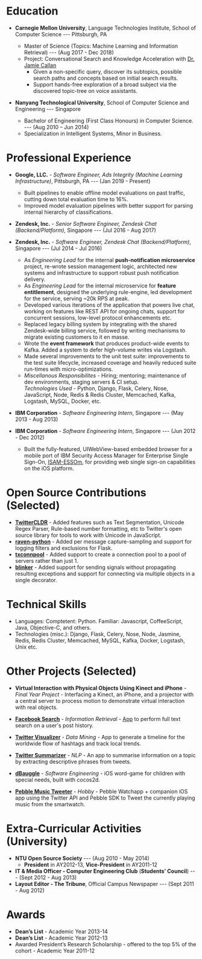 # Education

* **Carnegie Mellon University**, Language Technologies Institute, School of Computer Science --- Pittsburgh, PA
	- Master of Science (Topics: Machine Learning and Information Retrieval) --- (Aug 2017 - Dec 2018)
	- Project: Conversational Search and Knowledge Acceleration with [Dr. Jamie Callan](http://www.cs.cmu.edu/~callan/)
		+ Given a non-specific query, discover its subtopics, possible search paths and concepts based on initial search results.
		+ Support hands-free exploration of a broad subject via the discovered topic-tree on voice assistants.

* **Nanyang Technological University**, School of Computer Science and Engineering --- Singapore
	- Bachelor of Engineering (First Class Honours) in Computer Science. --- (Aug 2010 – Jun 2014)
	- Specialization in Intelligent Systems, Minor in Business.

# Professional Experience

* **Google, LLC.** - *Software Engineer, Ads Integrity (Machine Learning Infrastructure)*, Pittsburgh, PA --- (Jan 2019 - Present)
	- Built pipelines to enable offline model evaluations on past traffic, cutting down total evaluation time to 16%.
	- Improved model evaluation pipelines with better support for parsing internal hierarchy of classifications.

* **Zendesk, Inc.** - *Senior Software Engineer, Zendesk Chat (Backend/Platform)*, Singapore --- (Jul 2016 - Aug 2017)
* **Zendesk, Inc.** - *Software Engineer, Zendesk Chat (Backend/Platform)*, Singapore --- (Jul 2014 - Jul 2016)
	- As *Engineering Lead* for the internal **push-notification microservice** project, re-wrote session management logic, architected new systems and infrastructure to support robust push notification delivery.
	- As *Engineering Lead* for the internal microservice for **feature entitlement**, designed the underlying rule-engine, led development for the service, serving ~20k RPS at peak.
	- Developed various iterations of the application that powers live chat, working on features like REST API for ongoing chats, support for concurrent sessions, low-level protocol enhancements etc.
	- Replaced legacy billing system by integrating with the shared Zendesk-wide billing service, followed by writing mechanisms to migrate existing customers to it en masse.
	- Wrote the **event framework** that produces product-wide events to Kafka. Added a system to defer high-volume writes via Logstash.
	- Made several improvements to the unit test suite: improvements to the test suite lifecycle, increased coverage and heavily reduced suite run-times with micro-optimizations.
	- *Miscellanous Responsibilites* - Hiring; mentoring; maintenance of dev environments, staging servers & CI setup. \
	_Technologies Used_ - Python, Django, Flask, Celery, Nose, JavaScript, Node, Redis & Redis Cluster, Memcached, Kafka, Logstash, MySQL, Docker, etc.

* **IBM Corporation** - *Software Engineering Intern*, Singapore --- (May 2013 - Aug 2013)
* **IBM Corporation** - *Software Engineering Intern*, Singapore --- (Jun 2012 - Dec 2012)
	- Built the fully-featured, UIWebView-based embedded browser for a mobile port of IBM Security Access Manager for Enterprise Single Sign-On, [ISAM-ESSOm](https://itunes.apple.com/us/app/isam-essom/id741972716?mt=8), for providing web single sign-on capabilities on the iOS platform.


# Open Source Contributions (Selected)

* [**TwitterCLDR**](https://github.com/twitter/twitter-cldr-js) - Added features such as Text Segmentation, Unicode Regex Parser, Rule-based number formatting, etc to Twitter's open source library for tools to work with Unicode in JavaScript.
* [**raven-python**](https://github.com/getsentry/raven-python) - Added per message capture-sampling and support for logging filters and exclusions for Flask.
* [**txconnpool**](https://github.com/zopim/txconnpool) - Added support to create a connection pool to a pool of servers rather than just 1.
* [**blinker**](https://github.com/zopim/blinker) - Added support for sending signals without propagating resulting exceptions and support for connecting via multiple objects in a single decorator.

# Technical Skills

- Languages: Comptetent: Python. Familiar: Javascript, CoffeeScript, Java, Objective-C, and others.
- Technologies (misc.): Django, Flask, Celery, Nose, Node, Jasmine, Redis, Redis Cluster, Memcached, MySQL, Kafka, Docker, Logstash, Unix etc.

# Other Projects (Selected)

* **Virtual Interaction with Physical Objects Using Kinect and iPhone** - *Final Year Project* - Interfacing a Kinect, an iPhone, and a projector with a central server to process motion to demonstrate virtual interaction with real objects.

* [**Facebook Search**](https://github.com/arnavk/FacebookSearch) - *Information Retrieval* - [App](http://facebook-search.herokuapp.com/) to perform full text search on a user's post history.

* [**Twitter Visualizer**](https://github.com/arnavk/Twitter-Visualiser) - *Data Mining* - App to generate a timeline for the worldwide flow of hashtags and track local trends.

* [**Twitter Summarizer**](https://github.com/arnavk/NLP) - *NLP* - An app to summarise information on a topic by extracting descriptive phrases from tweets.

* [**dBauggle**](https://itunes.apple.com/us/app/dbauggle!/id625981185?mt=8) - *Software Engineering* - iOS word-game for children with special needs, built with cocos2d.

* [**Pebble Music Tweeter**](https://github.com/arnavk/Pebble-MusicTweeter) - *Hobby* - Pebble Watchapp + companion iOS app using the Twitter API and Pebble SDK to Tweet the currently playing music from the smartwatch.

# Extra-Curricular Activities (University)

* **NTU Open Source Society** --- (Aug 2010 - May 2014)
	- **President** in AY2012-13, **Vice-President** in AY2011-12
* **IT & Media Officer - Computer Engineering Club** (**Students’ Council**) --- (Sept 2012 - Aug 2013)
* **Layout Editor - The Tribune**, Official Campus Newspaper --- (Sept 2011 - Aug 2012)

# Awards

- **Dean’s List** - Academic Year 2013-14
- **Dean’s List** - Academic Year 2012-13
- Awarded President’s Research Scholarship - offered to the top 5% of the cohort - Academic Year 2011-12
